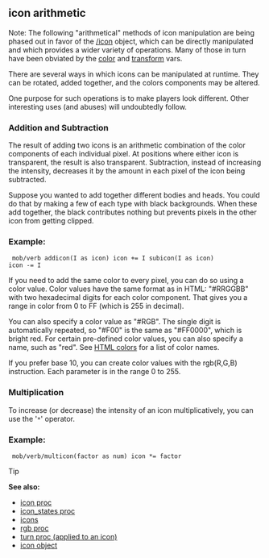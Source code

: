 ## icon arithmetic

Note: The following "arithmetical" methods of icon manipulation are
being phased out in favor of the [/icon](/ref/icon.md)  object, which
can be directly manipulated and which provides a wider variety of
operations. Many of those in turn have been obviated by the
[color](/ref/atom/var/color.md)  and
[transform](/ref/atom/var/transform.md)  vars. 

There are
several ways in which icons can be manipulated at runtime. They can be
rotated, added together, and the colors components may be altered.


One purpose for such operations is to make players look
different. Other interesting uses (and abuses) will undoubtedly follow.
### Addition and Subtraction


The result of adding two icons is an arithmetic combination of
the color components of each individual pixel. At positions where either
icon is transparent, the result is also transparent. Subtraction,
instead of increasing the intensity, decreases it by the amount in each
pixel of the icon being subtracted. 

Suppose you wanted to add
together different bodies and heads. You could do that by making a few
of each type with black backgrounds. When these add together, the black
contributes nothing but prevents pixels in the other icon from getting
clipped.
### Example:

``` dm
 mob/verb addicon(I as icon) icon += I subicon(I as icon)
icon -= I 
```
 

If you need to add the same color to every
pixel, you can do so using a color value. Color values have the same
format as in HTML: "#RRGGBB" with two hexadecimal digits for each
color component. That gives you a range in color from 0 to FF (which is
255 in decimal). 

You can also specify a color value as
"#RGB". The single digit is automatically repeated, so "#F00" is the
same as "#FF0000", which is bright red. For certain pre-defined color
values, you can also specify a name, such as "red". See [HTML
colors](/ref/appendix/html-colors.md) for a list of color names.


If you prefer base 10, you can create color values with the
rgb(R,G,B) instruction. Each parameter is in the range 0 to 255.
### Multiplication


To increase (or decrease) the intensity of an icon
multiplicatively, you can use the \'`*`\' operator.
### Example:

``` dm
 mob/verb/multicon(factor as num) icon *= factor

```


> [!TIP] 
> **See also:**
> +   [icon proc](/ref/proc/icon.md) 
> +   [icon_states proc](/ref/proc/icon_states.md) 
> +   [icons](/ref/DM/icon.md) 
> +   [rgb proc](/ref/proc/rgb.md) 
> +   [turn proc (applied to an icon)](/ref/proc/turn/icon.md) 
> +   [icon object](/ref/icon.md) 